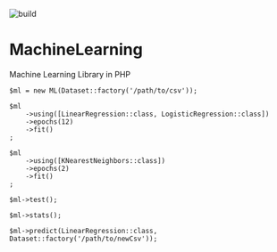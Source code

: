 ![build](https://travis-ci.org/Zeeml/MachineLearning.svg?branch=master)

# MachineLearning
Machine Learning Library in PHP

```
$ml = new ML(Dataset::factory('/path/to/csv'));

$ml
    ->using([LinearRegression::class, LogisticRegression::class])
    ->epochs(12)
    ->fit()
;

$ml
    ->using([KNearestNeighbors::class])
    ->epochs(2)
    ->fit()
;

$ml->test();

$ml->stats();

$ml->predict(LinearRegression::class, Dataset::factory('/path/to/newCsv'));
```
